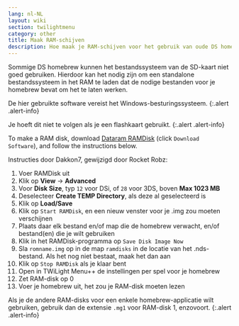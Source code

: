 ```yaml
---
lang: nl-NL
layout: wiki
section: twilightmenu
category: other
title: Maak RAM-schijven
description: Hoe maak je RAM-schijven voor het gebruik van oude DS homebrew met TWiLight Menu++
---
```


Sommige DS homebrew kunnen het bestandssysteem van de SD-kaart niet goed gebruiken. Hierdoor kan het nodig zijn om een standalone bestandssysteem in het RAM te laden dat de nodige bestanden voor je homebrew bevat om het te laten werken.

De hier gebruikte software vereist het Windows-besturingssysteem.
{:.alert .alert-info}

Je hoeft dit niet te volgen als je een flashkaart gebruikt.
{:.alert .alert-info}

To make a RAM disk, download [Dataram RAMDisk](https://web.archive.org/web/20240923165935/https://memory.dataram.com/products-and-services/software/ramdisk#freeware) (click `Download Software`), and follow the instructions below.

Instructies door Dakkon7, gewijzigd door Rocket Robz:

1. Voer RAMDisk uit
1. Klik op **View** -> **Advanced**
1. Voor **Disk Size**, typ `12` voor DSi, of `28` voor 3DS, boven **Max 1023 MB**
1. Deselecteer **Create TEMP Directory**, als deze al geselecteerd is
1. Klik op **Load/Save**
1. Klik op `Start RAMDisk`, en een nieuw venster voor je .img zou moeten verschijnen
1. Plaats daar elk bestand en/of map die de homebrew verwacht, en/of bestand(en) die je wilt gebruiken
1. Klik in het RAMDisk-programma op `Save Disk Image Now`
1. Sla `romname.img` op in de map `ramdisks` in de locatie van het .nds-bestand. Als het nog niet bestaat, maak het dan aan
1. Klik op `Stop RAMDisk` als je klaar bent
1. Open in TWiLight Menu++ de instellingen per spel voor je homebrew
1. Zet RAM-disk op 0
1. Voer je homebrew uit, het zou je RAM-disk moeten lezen

Als je de andere RAM-disks voor een enkele homebrew-applicatie wilt gebruiken, gebruik dan de extensie `.mg1` voor RAM-disk 1, enzovoort.
{:.alert .alert-info}
